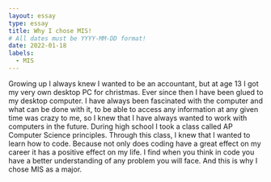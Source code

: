 ```yaml
---
layout: essay
type: essay
title: Why I chose MIS!
# All dates must be YYYY-MM-DD format!
date: 2022-01-18
labels:
  - MIS
---
```


Growing up I always knew I wanted to be an accountant, but at age 13 I got my very own desktop PC for christmas. Ever since then I have been glued to my desktop computer. I have always been fascinated with the computer and what can be done with it, to be able to access any information at any given time was crazy to me, so I knew that I have always wanted to work with computers in the future. During high school I took a class called AP Computer Science principles. Through this class, I knew that I wanted to learn how to code. Because not only does coding have a great effect on my career it has a positive effect on my life. I find when you think in code you have a better understanding of any problem you will face. And this is why I chose MIS as a major.
